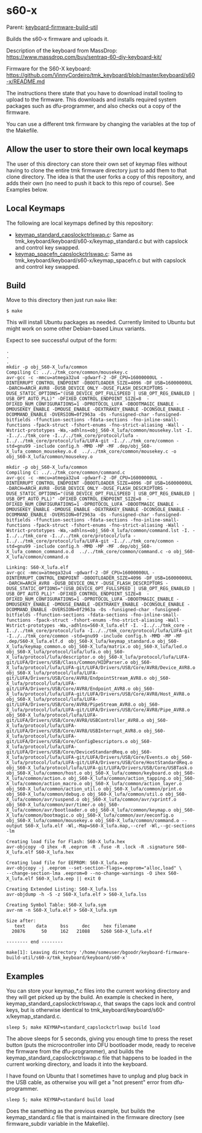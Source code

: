 # s60-x

Parent: [keyboard-firmware-build-util](../../README.md)

Builds the s60-x firmware and uploads it.

Description of the keyboard from MassDrop: https://www.massdrop.com/buy/sentraq-60-diy-keyboard-kit/

Firmware for the S60-X keyboard: https://github.com/VinnyCordeiro/tmk_keyboard/blob/master/keyboard/s60-x/README.md

The instructions there state that you have to download install tooling
to upload to the firmware. This downloads and installs required system
packages such as dfu-programmer, and also checks out a copy of the
firmware.

You can use a different tmk firmware by changing the variables at the
top of the Makefile.

## Allow the user to store their own local keymaps

The user of this directory can store their own set of keymap files
without having to clone the entire tmk firmware directory just to add
them to that clone directory. The idea is that the user forks a copy
of this repository, and adds their own (no need to push it back to
this repo of course).  See Examples below.

## Local Keymaps

The following are local keymaps defined by this repository:

* [keymap_standard_capslockctrlswap.c](keymap_standard_capslockctrlswap.c): Same as tmk_keyboard/keyboard/s60-x/keymap_standard.c but with capslock and control key swapped.
* [keymap_spacefn_capslockctrlswap.c](keymap_spacefn_capslockctrlswap.c): Same as tmk_keyboard/keyboard/s60-x/keymap_spacefn.c but with capslock and control key swapped.

## Build

Move to this directory then just run `make` like:

    $ make

This will install Ubuntu packages as needed. Currently limited to
Ubuntu but might work on some other Debian-based Linux variants.

Expect to see successful output of the form:

    .
    .
    .
    mkdir -p obj_S60-X_lufa/common
    Compiling C: ../../tmk_core/common/mousekey.c
    avr-gcc -c -mmcu=atmega32u4 -gdwarf-2 -DF_CPU=16000000UL -DINTERRUPT_CONTROL_ENDPOINT -DBOOTLOADER_SIZE=4096 -DF_USB=16000000UL -DARCH=ARCH_AVR8 -DUSB_DEVICE_ONLY -DUSE_FLASH_DESCRIPTORS -DUSE_STATIC_OPTIONS="(USB_DEVICE_OPT_FULLSPEED | USB_OPT_REG_ENABLED | USB_OPT_AUTO_PLL)" -DFIXED_CONTROL_ENDPOINT_SIZE=8  -DFIXED_NUM_CONFIGURATIONS=1 -DPROTOCOL_LUFA -DBOOTMAGIC_ENABLE -DMOUSEKEY_ENABLE -DMOUSE_ENABLE -DEXTRAKEY_ENABLE -DCONSOLE_ENABLE -DCOMMAND_ENABLE -DVERSION=0f2963a -Os -funsigned-char -funsigned-bitfields -ffunction-sections -fdata-sections -fno-inline-small-functions -fpack-struct -fshort-enums -fno-strict-aliasing -Wall -Wstrict-prototypes -Wa,-adhlns=obj_S60-X_lufa/common/mousekey.lst -I. -I../../tmk_core -I../../tmk_core/protocol/lufa -I../../tmk_core/protocol/lufa/LUFA-git -I../../tmk_core/common -std=gnu99 -include config.h -MMD -MP -MF .dep/obj_S60-X_lufa_common_mousekey.o.d  ../../tmk_core/common/mousekey.c -o obj_S60-X_lufa/common/mousekey.o 
    
    mkdir -p obj_S60-X_lufa/common
    Compiling C: ../../tmk_core/common/command.c
    avr-gcc -c -mmcu=atmega32u4 -gdwarf-2 -DF_CPU=16000000UL -DINTERRUPT_CONTROL_ENDPOINT -DBOOTLOADER_SIZE=4096 -DF_USB=16000000UL -DARCH=ARCH_AVR8 -DUSB_DEVICE_ONLY -DUSE_FLASH_DESCRIPTORS -DUSE_STATIC_OPTIONS="(USB_DEVICE_OPT_FULLSPEED | USB_OPT_REG_ENABLED | USB_OPT_AUTO_PLL)" -DFIXED_CONTROL_ENDPOINT_SIZE=8  -DFIXED_NUM_CONFIGURATIONS=1 -DPROTOCOL_LUFA -DBOOTMAGIC_ENABLE -DMOUSEKEY_ENABLE -DMOUSE_ENABLE -DEXTRAKEY_ENABLE -DCONSOLE_ENABLE -DCOMMAND_ENABLE -DVERSION=0f2963a -Os -funsigned-char -funsigned-bitfields -ffunction-sections -fdata-sections -fno-inline-small-functions -fpack-struct -fshort-enums -fno-strict-aliasing -Wall -Wstrict-prototypes -Wa,-adhlns=obj_S60-X_lufa/common/command.lst -I. -I../../tmk_core -I../../tmk_core/protocol/lufa -I../../tmk_core/protocol/lufa/LUFA-git -I../../tmk_core/common -std=gnu99 -include config.h -MMD -MP -MF .dep/obj_S60-X_lufa_common_command.o.d  ../../tmk_core/common/command.c -o obj_S60-X_lufa/common/command.o 
    
    Linking: S60-X_lufa.elf
    avr-gcc -mmcu=atmega32u4 -gdwarf-2 -DF_CPU=16000000UL -DINTERRUPT_CONTROL_ENDPOINT -DBOOTLOADER_SIZE=4096 -DF_USB=16000000UL -DARCH=ARCH_AVR8 -DUSB_DEVICE_ONLY -DUSE_FLASH_DESCRIPTORS -DUSE_STATIC_OPTIONS="(USB_DEVICE_OPT_FULLSPEED | USB_OPT_REG_ENABLED | USB_OPT_AUTO_PLL)" -DFIXED_CONTROL_ENDPOINT_SIZE=8  -DFIXED_NUM_CONFIGURATIONS=1 -DPROTOCOL_LUFA -DBOOTMAGIC_ENABLE -DMOUSEKEY_ENABLE -DMOUSE_ENABLE -DEXTRAKEY_ENABLE -DCONSOLE_ENABLE -DCOMMAND_ENABLE -DVERSION=0f2963a -Os -funsigned-char -funsigned-bitfields -ffunction-sections -fdata-sections -fno-inline-small-functions -fpack-struct -fshort-enums -fno-strict-aliasing -Wall -Wstrict-prototypes -Wa,-adhlns=S60-X_lufa.elf -I. -I../../tmk_core -I../../tmk_core/protocol/lufa -I../../tmk_core/protocol/lufa/LUFA-git -I../../tmk_core/common -std=gnu99 -include config.h -MMD -MP -MF .dep/S60-X_lufa.elf.d  obj_S60-X_lufa/keymap_standard.o obj_S60-X_lufa/keymap_common.o obj_S60-X_lufa/matrix.o obj_S60-X_lufa/led.o obj_S60-X_lufa/protocol/lufa/lufa.o obj_S60-X_lufa/protocol/lufa/descriptor.o obj_S60-X_lufa/protocol/lufa/LUFA-git/LUFA/Drivers/USB/Class/Common/HIDParser.o obj_S60-X_lufa/protocol/lufa/LUFA-git/LUFA/Drivers/USB/Core/AVR8/Device_AVR8.o obj_S60-X_lufa/protocol/lufa/LUFA-git/LUFA/Drivers/USB/Core/AVR8/EndpointStream_AVR8.o obj_S60-X_lufa/protocol/lufa/LUFA-git/LUFA/Drivers/USB/Core/AVR8/Endpoint_AVR8.o obj_S60-X_lufa/protocol/lufa/LUFA-git/LUFA/Drivers/USB/Core/AVR8/Host_AVR8.o obj_S60-X_lufa/protocol/lufa/LUFA-git/LUFA/Drivers/USB/Core/AVR8/PipeStream_AVR8.o obj_S60-X_lufa/protocol/lufa/LUFA-git/LUFA/Drivers/USB/Core/AVR8/Pipe_AVR8.o obj_S60-X_lufa/protocol/lufa/LUFA-git/LUFA/Drivers/USB/Core/AVR8/USBController_AVR8.o obj_S60-X_lufa/protocol/lufa/LUFA-git/LUFA/Drivers/USB/Core/AVR8/USBInterrupt_AVR8.o obj_S60-X_lufa/protocol/lufa/LUFA-git/LUFA/Drivers/USB/Core/ConfigDescriptors.o obj_S60-X_lufa/protocol/lufa/LUFA-git/LUFA/Drivers/USB/Core/DeviceStandardReq.o obj_S60-X_lufa/protocol/lufa/LUFA-git/LUFA/Drivers/USB/Core/Events.o obj_S60-X_lufa/protocol/lufa/LUFA-git/LUFA/Drivers/USB/Core/HostStandardReq.o obj_S60-X_lufa/protocol/lufa/LUFA-git/LUFA/Drivers/USB/Core/USBTask.o obj_S60-X_lufa/common/host.o obj_S60-X_lufa/common/keyboard.o obj_S60-X_lufa/common/action.o obj_S60-X_lufa/common/action_tapping.o obj_S60-X_lufa/common/action_macro.o obj_S60-X_lufa/common/action_layer.o obj_S60-X_lufa/common/action_util.o obj_S60-X_lufa/common/print.o obj_S60-X_lufa/common/debug.o obj_S60-X_lufa/common/util.o obj_S60-X_lufa/common/avr/suspend.o obj_S60-X_lufa/common/avr/xprintf.o obj_S60-X_lufa/common/avr/timer.o obj_S60-X_lufa/common/avr/bootloader.o obj_S60-X_lufa/common/keymap.o obj_S60-X_lufa/common/bootmagic.o obj_S60-X_lufa/common/avr/eeconfig.o obj_S60-X_lufa/common/mousekey.o obj_S60-X_lufa/common/command.o --output S60-X_lufa.elf -Wl,-Map=S60-X_lufa.map,--cref -Wl,--gc-sections     -lm 
    
    Creating load file for Flash: S60-X_lufa.hex
    avr-objcopy -O ihex -R .eeprom -R .fuse -R .lock -R .signature S60-X_lufa.elf S60-X_lufa.hex
    
    Creating load file for EEPROM: S60-X_lufa.eep
    avr-objcopy -j .eeprom --set-section-flags=.eeprom="alloc,load" \
    --change-section-lma .eeprom=0 --no-change-warnings -O ihex S60-X_lufa.elf S60-X_lufa.eep || exit 0
    
    Creating Extended Listing: S60-X_lufa.lss
    avr-objdump -h -S -z S60-X_lufa.elf > S60-X_lufa.lss
    
    Creating Symbol Table: S60-X_lufa.sym
    avr-nm -n S60-X_lufa.elf > S60-X_lufa.sym
    
    Size after:
       text	   data	    bss	    dec	    hex	filename
      20876	     50	    162	  21088	   5260	S60-X_lufa.elf
    
    -------- end --------
    
    make[1]: Leaving directory '/home/someuser/bgoodr/keyboard-firmware-build-util/s60-x/tmk_keyboard/keyboard/s60-x'

## Examples

You can store your keymap_*.c files into the current working directory
and they will get picked up by the build. An example is checked in
here, keymap_standard_capslockctrlswap.c, that swaps the caps lock and control
keys, but is otherwise identical to
tmk_keyboard/keyboard/s60-x/keymap_standard.c.  

    sleep 5; make KEYMAP=standard_capslockctrlswap build load

The above sleeps for 5 seconds, giving you enough time to press the
reset button (puts the microcontroller into DFU bootloader mode, ready
to receive the firmware from the dfu-programmer), and builds the
keymap_standard_capslockctrlswap.c file that happens to be loaded in the current
working directory, and loads it into the keyboard.

I have found on Ubuntu that I sometimes have to unplug and plug back
in the USB cable, as otherwise you will get a "not present" error from
dfu-programmer.

    sleep 5; make KEYMAP=standard build load

Does the samething as the previous example, but builds the
keymap_standard.c file that is maintained in the firmware directory
(see firmware_subdir variable in the Makefile).

